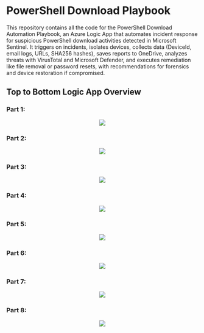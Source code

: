# PowerShell Download Playbook
This repository contains all the code for the PowerShell Download Automation Playbook, an Azure Logic App that automates incident response for suspicious PowerShell download activities detected in Microsoft Sentinel. It triggers on incidents, isolates devices, collects data (DeviceId, email logs, URLs, SHA256 hashes), saves reports to OneDrive, analyzes threats with VirusTotal and Microsoft Defender, and executes remediation like file removal or password resets, with recommendations for forensics and device restoration if compromised.

## Top to Bottom Logic App Overview

### Part 1:
<p align="center">
  <img src="images/img1.PNG" />
</p>

### Part 2:
<p align="center">
  <img src="images/img2.PNG" />
</p>

### Part 3:
<p align="center">
  <img src="images/img3.PNG" />
</p>

### Part 4:
<p align="center">
  <img src="images/img4.PNG" />
</p>

### Part 5:
<p align="center">
  <img src="images/img5.PNG" />
</p>

### Part 6:
<p align="center">
  <img src="images/img6.PNG" />
</p>

### Part 7:
<p align="center">
  <img src="images/img7.PNG" />
</p>

### Part 8:
<p align="center">
  <img src="images/img8.PNG" />
</p>
